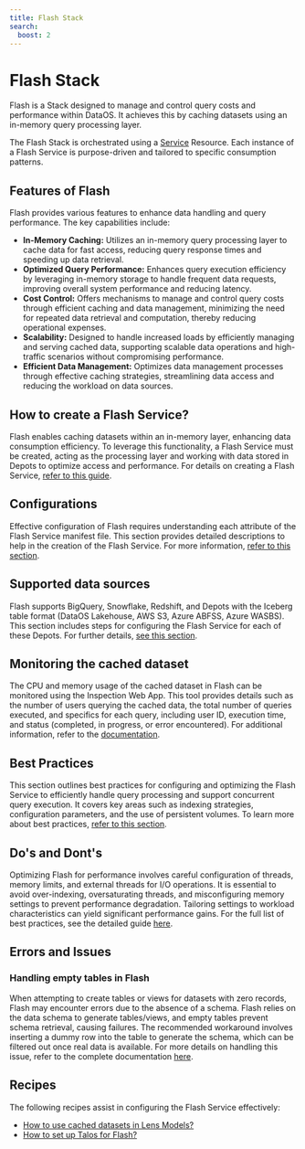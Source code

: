 ```yaml
---
title: Flash Stack
search:
  boost: 2
---
```


# Flash Stack

Flash is a Stack designed to manage and control query costs and performance within DataOS. It achieves this by caching datasets using an in-memory query processing layer.

The Flash Stack is orchestrated using a [Service](/resources/service/) Resource. Each instance of a Flash Service is purpose-driven and tailored to specific consumption patterns.

## Features of Flash

Flash provides various features to enhance data handling and query performance. The key capabilities include:

- **In-Memory Caching:** Utilizes an in-memory query processing layer to cache data for fast access, reducing query response times and speeding up data retrieval.
- **Optimized Query Performance:** Enhances query execution efficiency by leveraging in-memory storage to handle frequent data requests, improving overall system performance and reducing latency.
- **Cost Control:** Offers mechanisms to manage and control query costs through efficient caching and data management, minimizing the need for repeated data retrieval and computation, thereby reducing operational expenses.
- **Scalability:** Designed to handle increased loads by efficiently managing and serving cached data, supporting scalable data operations and high-traffic scenarios without compromising performance.
- **Efficient Data Management:** Optimizes data management processes through effective caching strategies, streamlining data access and reducing the workload on data sources.

## How to create a Flash Service?

Flash enables caching datasets within an in-memory layer, enhancing data consumption efficiency. To leverage this functionality, a Flash Service must be created, acting as the processing layer and working with data stored in Depots to optimize access and performance. For details on creating a Flash Service, [refer to this guide](/resources/stacks/flash/flash_service/).

## Configurations

Effective configuration of Flash requires understanding each attribute of the Flash Service manifest file. This section provides detailed descriptions to help in the creation of the Flash Service. For more information, [refer to this section](/resources/stacks/flash/configurations/).

## Supported data sources

Flash supports BigQuery, Snowflake, Redshift, and Depots with the Iceberg table format (DataOS Lakehouse, AWS S3, Azure ABFSS, Azure WASBS). This section includes steps for configuring the Flash Service for each of these Depots. For further details, [see this section](/resources/stacks/flash/data_sources/).

## Monitoring the cached dataset

The CPU and memory usage of the cached dataset in Flash can be monitored using the Inspection Web App. This tool provides details such as the number of users querying the cached data, the total number of queries executed, and specifics for each query, including user ID, execution time, and status (completed, in progress, or error encountered). For additional information, refer to the [documentation](/resources/stacks/flash/recipes/monitor/).

## Best Practices

This section outlines best practices for configuring and optimizing the Flash Service to efficiently handle query processing and support concurrent query execution. It covers key areas such as indexing strategies, configuration parameters, and the use of persistent volumes. To learn more about best practices, [refer to this section](/resources/stacks/flash/best_practices/).

## Do's and Dont's

Optimizing Flash for performance involves careful configuration of threads, memory limits, and external threads for I/O operations. It is essential to avoid over-indexing, oversaturating threads, and misconfiguring memory settings to prevent performance degradation. Tailoring settings to workload characteristics can yield significant performance gains. For the full list of best practices, see the detailed guide [here](/resources/stacks/flash/dos_and_donts/).

## Errors and Issues

### **Handling empty tables in Flash**

When attempting to create tables or views for datasets with zero records, Flash may encounter errors due to the absence of a schema. Flash relies on the data schema to generate tables/views, and empty tables prevent schema retrieval, causing failures. The recommended workaround involves inserting a dummy row into the table to generate the schema, which can be filtered out once real data is available. For more details on handling this issue, refer to the complete documentation [here](/resources/stacks/flash/handling_empty_tables/).


## Recipes

The following recipes assist in configuring the Flash Service effectively:

- [How to use cached datasets in Lens Models?](/resources/stacks/flash/recipes/lens/)
- [How to set up Talos for Flash?](/resources/stacks/flash/recipes/talos/)

